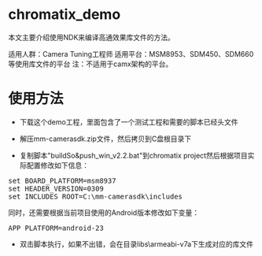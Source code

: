 # chromatix_demo
本文主要介绍使用NDK来编译高通效果库文件的方法。

适用人群：Camera Tuning工程师
适用平台：MSM8953、SDM450、SDM660等使用库文件的平台
注：不适用于camx架构的平台。

# 使用方法

* 下载这个demo工程，里面包含了一个测试工程和需要的脚本已经头文件

* 解压mm-camerasdk.zip文件，然后拷贝到C盘根目录下

* 复制脚本"buildSo&push_win_v2.2.bat"到chromatix project然后根据项目实际配置修改如下信息：
<pre>
set BOARD_PLATFORM=msm8937
set HEADER_VERSION=0309
set INCLUDES_ROOT=C:\mm-camerasdk\includes
</pre> 

同时，还需要根据当前项目使用的Android版本修改如下变量：
<pre>
APP_PLATFORM=android-23 
</pre>

* 双击脚本执行，如果不出错，会在目录libs\armeabi-v7a下生成对应的库文件



